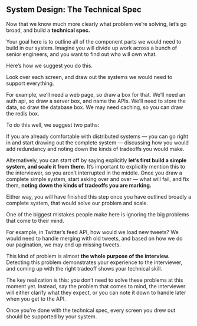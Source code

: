 ## System Design: The Technical Spec
Now that we know much more clearly what problem we’re solving, let’s go broad, and build a **technical spec.**

Your goal here is to outline all of the component parts we would need to build in our system. Imagine you will divide up work across a bunch of senior engineers, and you want to find out who will own what.

Here’s how we suggest you do this.

Look over each screen, and draw out the systems we would need to support everything.

For example, we’ll need a web page, so draw a box for that. We’ll need an auth api, so draw a server box, and name the APIs. We’ll need to store the data, so draw the database box. We may need caching, so you can draw the redis box.

To do this well, we suggest two paths:

If you are already comfortable with distributed systems — you can go right in and start drawing out the complete system — discussing how you would add redundancy and noting down the kinds of tradeoffs you would make.

Alternatively, you can start off by saying explicitly **let’s first build a simple system, and scale it from there.** It’s important to explicitly mention this to the interviewer, so you aren’t interrupted in the middle. Once you draw a complete simple system, start asking over and over — what will fail, and fix them, **noting down the kinds of tradeoffs you are marking.**

Either way, you will have finished this step once you have outlined broadly a complete system, that would solve our problem and scale.

One of the biggest mistakes people make here is ignoring the big problems that come to their mind.

For example, in Twitter’s feed API, how would we load new tweets? We would need to handle merging with old tweets, and based on how we do our pagination, we may end up missing tweets.

This kind of problem is almost **the whole purpose of the interview.** Detecting this problem demonstrates your experience to the interviewer, and coming up with the right tradeoff shows your technical skill.

The key realization is this: you don’t need to solve these problems at this moment yet. Instead, say the problem that comes to mind, the interviewer will either clarify what they expect, or you can note it down to handle later when you get to the API.

Once you're done with the technical spec, every screen you drew out should be supported by your system.


